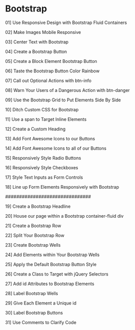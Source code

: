 # Bootstrap

01] Use Responsive Design with Bootstrap Fluid Containers

02] Make Images Mobile Responsive

03] Center Text with Bootstrap

04] Create a Bootstrap Button

05] Create a Block Element Bootstrap Button

06] Taste the Bootstrap Button Color Rainbow

07] Call out Optional Actions with btn-info

08] Warn Your Users of a Dangerous Action with btn-danger

09] Use the Bootstrap Grid to Put Elements Side By Side

10] Ditch Custom CSS for Bootstrap

11] Use a span to Target Inline Elements

12] Create a Custom Heading

13] Add Font Awesome Icons to our Buttons

14] Add Font Awesome Icons to all of our Buttons

15] Responsively Style Radio Buttons

16] Responsively Style Checkboxes

17] Style Text Inputs as Form Controls

18] Line up Form Elements Responsively with Bootstrap

*###############################*

19] Create a Bootstrap Headline

20] House our page within a Bootstrap container-fluid div

21] Create a Bootstrap Row

22] Split Your Bootstrap Row

23] Create Bootstrap Wells

24] Add Elements within Your Bootstrap Wells

25] Apply the Default Bootstrap Button Style

26] Create a Class to Target with jQuery Selectors

27] Add id Attributes to Bootstrap Elements

28] Label Bootstrap Wells

29] Give Each Element a Unique id

30] Label Bootstrap Buttons

31] Use Comments to Clarify Code